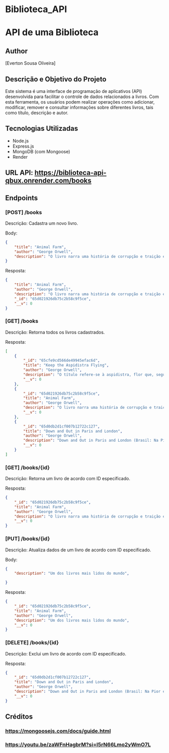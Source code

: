 # Biblioteca_API
# API de uma Biblioteca

## Author
[Everton Sousa Oliveira]

## Descrição e Objetivo do Projeto
Este sistema é uma interface de programação de aplicativos (API) desenvolvida para facilitar o controle de dados relacionados a livros. Com esta ferramenta, os usuários podem realizar operações como adicionar, modificar, remover e consultar informações sobre diferentes livros, tais como título, descrição e autor.

## Tecnologias Utilizadas
- Node.js
- Express.js
- MongoDB (com Mongoose)
- Render

## URL API: https://biblioteca-api-qbux.onrender.com/books

## Endpoints

### [POST] /books

Descrição: Cadastra um novo livro.

Body:
```json
{
	"title": "Animal Farm",
	"author": "George Orwell",
	"description": "O livro narra uma história de corrupção e traição e recorre a figuras de animais para retratar as fraquezas humanas e demolir o paraíso comunista proposto pela União Soviética na época de Stalin. A revolta dos animais da quinta contra os humanos é liderada pelos porcos Bola-de-Neve (Snowball) e Napoleão (Napoleon). Os animais tentam criar uma sociedade utópica, porém Napoleão, seduzido pelo poder, afasta Bola-de-Neve e estabelece uma ditadura tão corrupta quanto a sociedade de humanos.",
}
```

Resposta:
```json
{
	"title": "Animal Farm",
	"author": "George Orwell",
	"description": "O livro narra uma história de corrupção e traição e recorre a figuras de animais para retratar as fraquezas humanas e demolir o paraíso comunista proposto pela União Soviética na época de Stalin. A revolta dos animais da quinta contra os humanos é liderada pelos porcos Bola-de-Neve (Snowball) e Napoleão (Napoleon). Os animais tentam criar uma sociedade utópica, porém Napoleão, seduzido pelo poder, afasta Bola-de-Neve e estabelece uma ditadura tão corrupta quanto a sociedade de humanos.",
	"_id": "65d021926db75c2b58c9f5ce",
	"__v": 0
}
```

### [GET] /books

Descrição: Retorna todos os livros cadastrados.

Resposta:
```json
[
	{
		"_id": "65cfe9cd566de49945efac6d",
		"title": "Keep the Aspidistra Flying",
		"author": "George Orwell",
		"description": "O título refere-se à aspidistra, flor que, segundo Gordon, todo o inglês respeitável, que possua uma boa casa, uma família e ao menos um pouco de dinheiro, e todo inglês não respeitável e pobre mas que deseja, por assim dizer, entrar na linha e assim tornar-se, possui e rega todos os dias.",
		"__v": 0
	},
	{
		"_id": "65d021926db75c2b58c9f5ce",
		"title": "Animal Farm",
		"author": "George Orwell",
		"description": "O livro narra uma história de corrupção e traição e recorre a figuras de animais para retratar as fraquezas humanas e demolir o paraíso comunista proposto pela União Soviética na época de Stalin. A revolta dos animais da quinta contra os humanos é liderada pelos porcos Bola-de-Neve (Snowball) e Napoleão (Napoleon). Os animais tentam criar uma sociedade utópica, porém Napoleão, seduzido pelo poder, afasta Bola-de-Neve e estabelece uma ditadura tão corrupta quanto a sociedade de humanos.",
		"__v": 0
	},
	{
		"_id": "65d0db2d1cf007b12722c127",
		"title": "Down and Out in Paris and London",
		"author": "George Orwell",
		"description": "Down and Out in Paris and London (Brasil: Na Pior em Paris e Londres / Portugal: Na Penúria em Paris e Londres), é um livro de George Orwell, publicado em 1933. Foi marcado por ser um período de penúria e total dificuldade para Orwell, e durante este tempo, constrói muitas de suas crenças. No final da década de 1920, quando já estava decidido a tornar-se escritor, Eric Arthur Blair viveu uma experiência bastante radical: submeteu-se à extrema pobreza. Mesmo sem o intuito de narrá-la depois. Teve empregos de baixo nível, passou fome e chegou a conviver com mendigos, morar na rua e, por fim, foi embora de Londres. Desprezado por muitas editoras, o livro só foi lançado em 1933. Foi nesse livro que ele usou pela primeira vez o pseudônimo de George Orwell, que o consagrou um dos maiores escritores do século XX.",
		"__v": 0
	}
]
```

### [GET] /books/{id}

Descrição: Retorna um livro de acordo com ID especificado.

Resposta:
```json
{
	"_id": "65d021926db75c2b58c9f5ce",
	"title": "Animal Farm",
	"author": "George Orwell",
	"description": "O livro narra uma história de corrupção e traição e recorre a figuras de animais para retratar as fraquezas humanas e demolir o paraíso comunista proposto pela União Soviética na época de Stalin. A revolta dos animais da quinta contra os humanos é liderada pelos porcos Bola-de-Neve (Snowball) e Napoleão (Napoleon). Os animais tentam criar uma sociedade utópica, porém Napoleão, seduzido pelo poder, afasta Bola-de-Neve e estabelece uma ditadura tão corrupta quanto a sociedade de humanos.",
	"__v": 0
}

```

### [PUT] /books/{id}

Descrição: Atualiza dados de um livro de acordo com ID especificado.

Body:
```json
{
	"description": "Um dos livros mais lidos do mundo",

}
```

Resposta:
```json
{
	"_id": "65d021926db75c2b58c9f5ce",
	"title": "Animal Farm",
	"author": "George Orwell",
	"description": "Um dos livros mais lidos do mundo",
	"__v": 0
}
```

### [DELETE] /books/{id}

Descrição: Exclui um livro de acordo com ID especificado.

Resposta:
```json
{
	"_id": "65d0db2d1cf007b12722c127",
	"title": "Down and Out in Paris and London",
	"author": "George Orwell",
	"description": "Down and Out in Paris and London (Brasil: Na Pior em Paris e Londres / Portugal: Na Penúria em Paris e Londres), é um livro de George Orwell, publicado em 1933. Foi marcado por ser um período de penúria e total dificuldade para Orwell, e durante este tempo, constrói muitas de suas crenças. No final da década de 1920, quando já estava decidido a tornar-se escritor, Eric Arthur Blair viveu uma experiência bastante radical: submeteu-se à extrema pobreza. Mesmo sem o intuito de narrá-la depois. Teve empregos de baixo nível, passou fome e chegou a conviver com mendigos, morar na rua e, por fim, foi embora de Londres. Desprezado por muitas editoras, o livro só foi lançado em 1933. Foi nesse livro que ele usou pela primeira vez o pseudônimo de George Orwell, que o consagrou um dos maiores escritores do século XX.",
	"__v": 0
}
```

## Créditos

### https://mongoosejs.com/docs/guide.html
### https://youtu.be/zaWFnHagbrM?si=l5rN66Lmo2yWmO7L
